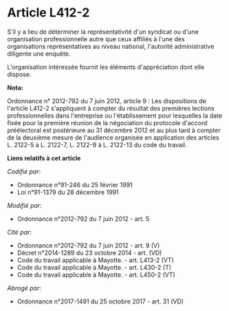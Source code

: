 # Article L412-2

S'il y a lieu de déterminer la représentativité d'un syndicat ou d'une organisation professionnelle autre que ceux affiliés à
l'une des organisations représentatives au niveau national, l'autorité administrative diligente une enquête. 

L'organisation intéressée fournit les éléments d'appréciation dont elle dispose.

**Nota:**

Ordonnance n° 2012-792 du 7 juin 2012, article 9 : Les dispositions de l'article L412-2 s'appliquent à compter du résultat
des premières lections professionnelles dans l'entreprise ou l'établissement pour lesquelles la date fixée pour la première
réunion de la négociation du protocole d'accord préélectoral est postérieure au 31 décembre 2012 et au plus tard à compter de
la deuxième mesure de l'audience organisée en application des articles L. 2122-5 à L. 2122-7, L. 2122-9 à L. 2122-13 du code
du travail.

**Liens relatifs à cet article**

_Codifié par_:

  - Ordonnance n°91-246 du 25 février 1991
  - Loi n°91-1379 du 28 décembre 1991

_Modifié par_:

  - Ordonnance n°2012-792 du 7 juin 2012 - art. 5

_Cité par_:

  - Ordonnance n°2012-792 du 7 juin 2012 - art. 9 (V)
  - Décret n°2014-1289 du 23 octobre 2014 - art. (VD)
  - Code du travail applicable à Mayotte. - art. L413-2 (VT)
  - Code du travail applicable à Mayotte. - art. L430-2 (T)
  - Code du travail applicable à Mayotte. - art. L450-2 (VT)

_Abrogé par_:

  - Ordonnance n°2017-1491 du 25 octobre 2017 - art. 31 (VD)
